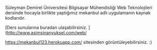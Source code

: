Süleyman Demirel Üniversitesi Bilgisayar Mühendisliği Web Teknolojileri dersinde
hocayla birlikte yaptığımız mekanbul adlı uygulamanın kaynak kodlarıdır.

[Ders sunularına buradan ulaşabilirsiniz. ](http://www.asimsinanyuksel.com/web/



https://mekanbul123.herokuapp.com/ sitesinden görüntüleyebilirsiniz. :)